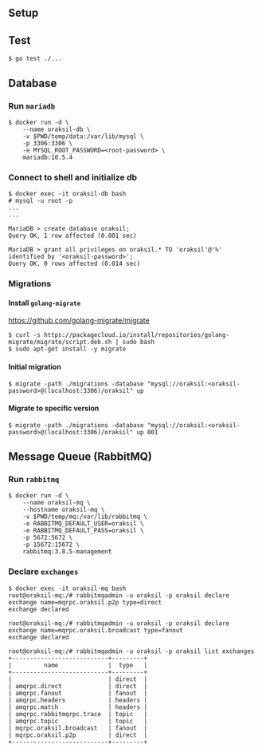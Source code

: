 ## Setup

## Test

```
$ go test ./...
```

## Database

### Run `mariadb`
```
$ docker run -d \
    --name oraksil-db \
    -v $PWD/temp/data:/var/lib/mysql \
    -p 3306:3306 \
    -e MYSQL_ROOT_PASSWORD=<root-password> \
    mariadb:10.5.4
```

### Connect to shell and initialize db
```
$ docker exec -it oraksil-db bash
# mysql -u root -p
...
...

MariaDB > create database oraksil;
Query OK, 1 row affected (0.001 sec)

MariaDB > grant all privileges on oraksil.* TO 'oraksil'@'%' identified by '<oraksil-password>';
Query OK, 0 rows affected (0.014 sec)
```

### Migrations

#### Install `golang-migrate`
https://github.com/golang-migrate/migrate

```
$ curl -s https://packagecloud.io/install/repositories/golang-migrate/migrate/script.deb.sh | sudo bash
$ sudo apt-get install -y migrate
```

#### Initial migration
```
$ migrate -path ./migrations -database "mysql://oraksil:<oraksil-password>@(localhost:3306)/oraksil" up
```

#### Migrate to specific version
```
$ migrate -path ./migrations -database "mysql://oraksil:<oraksil-password>@(localhost:3306)/oraksil" up 001
```


## Message Queue (RabbitMQ)

### Run `rabbitmq`
```
$ docker run -d \
    --name oraksil-mq \
    --hostname oraksil-mq \
    -v $PWD/temp/mq:/var/lib/rabbitmq \
    -e RABBITMQ_DEFAULT_USER=oraksil \
    -e RABBITMQ_DEFAULT_PASS=oraksil \
    -p 5672:5672 \
    -p 15672:15672 \
    rabbitmq:3.8.5-management
```

### Declare `exchanges`
```
$ docker exec -it oraksil-mq bash
root@oraksil-mq:/# rabbitmqadmin -u oraksil -p oraksil declare exchange name=mqrpc.oraksil.p2p type=direct
exchange declared

root@oraksil-mq:/# rabbitmqadmin -u oraksil -p oraksil declare exchange name=mqrpc.oraksil.broadcast type=fanout
exchange declared

root@oraksil-mq:/# rabbitmqadmin -u oraksil -p oraksil list exchanges
+---------------------------+---------+
|         name              |  type   |
+---------------------------+---------+
|                           | direct  |
| amqrpc.direct             | direct  |
| amqrpc.fanout             | fanout  |
| amqrpc.headers            | headers |
| amqrpc.match              | headers |
| amqrpc.rabbitmqrpc.trace  | topic   |
| amqrpc.topic              | topic   |
| mqrpc.oraksil.broadcast   | fanout  |
| mqrpc.oraksil.p2p         | direct  |
+---------------------------+---------+
```
